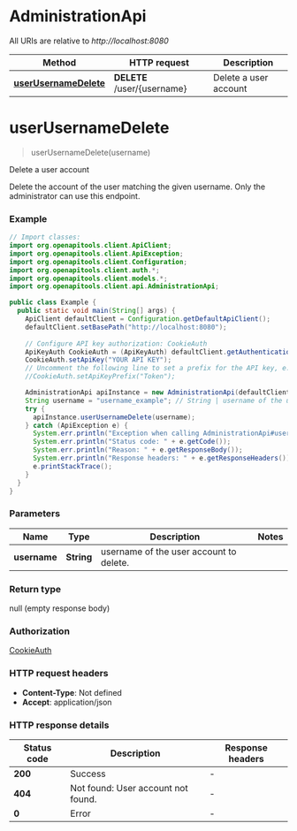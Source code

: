 # AdministrationApi

All URIs are relative to *http://localhost:8080*

| Method | HTTP request | Description |
|------------- | ------------- | -------------|
| [**userUsernameDelete**](AdministrationApi.md#userUsernameDelete) | **DELETE** /user/{username} | Delete a user account |


<a id="userUsernameDelete"></a>
# **userUsernameDelete**
> userUsernameDelete(username)

Delete a user account

Delete the account of the user matching the given username. Only the administrator can use this endpoint.

### Example
```java
// Import classes:
import org.openapitools.client.ApiClient;
import org.openapitools.client.ApiException;
import org.openapitools.client.Configuration;
import org.openapitools.client.auth.*;
import org.openapitools.client.models.*;
import org.openapitools.client.api.AdministrationApi;

public class Example {
  public static void main(String[] args) {
    ApiClient defaultClient = Configuration.getDefaultApiClient();
    defaultClient.setBasePath("http://localhost:8080");
    
    // Configure API key authorization: CookieAuth
    ApiKeyAuth CookieAuth = (ApiKeyAuth) defaultClient.getAuthentication("CookieAuth");
    CookieAuth.setApiKey("YOUR API KEY");
    // Uncomment the following line to set a prefix for the API key, e.g. "Token" (defaults to null)
    //CookieAuth.setApiKeyPrefix("Token");

    AdministrationApi apiInstance = new AdministrationApi(defaultClient);
    String username = "username_example"; // String | username of the user account to delete.
    try {
      apiInstance.userUsernameDelete(username);
    } catch (ApiException e) {
      System.err.println("Exception when calling AdministrationApi#userUsernameDelete");
      System.err.println("Status code: " + e.getCode());
      System.err.println("Reason: " + e.getResponseBody());
      System.err.println("Response headers: " + e.getResponseHeaders());
      e.printStackTrace();
    }
  }
}
```

### Parameters

| Name | Type | Description  | Notes |
|------------- | ------------- | ------------- | -------------|
| **username** | **String**| username of the user account to delete. | |

### Return type

null (empty response body)

### Authorization

[CookieAuth](../README.md#CookieAuth)

### HTTP request headers

 - **Content-Type**: Not defined
 - **Accept**: application/json

### HTTP response details
| Status code | Description | Response headers |
|-------------|-------------|------------------|
| **200** | Success |  -  |
| **404** | Not found: User account not found. |  -  |
| **0** | Error |  -  |

